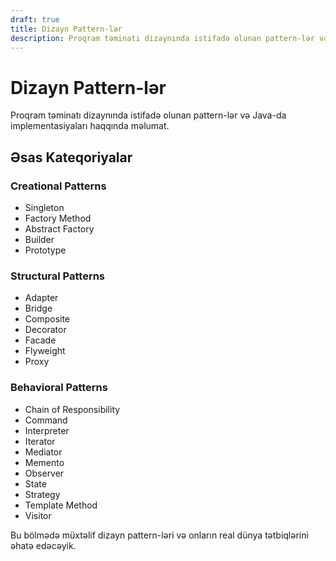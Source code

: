 ```yaml
---
draft: true
title: Dizayn Pattern-lər
description: Proqram təminatı dizaynında istifadə olunan pattern-lər və Java-da implementasiyaları.
---
```


# Dizayn Pattern-lər

Proqram təminatı dizaynında istifadə olunan pattern-lər və Java-da implementasiyaları haqqında məlumat.

## Əsas Kateqoriyalar

### Creational Patterns
- Singleton
- Factory Method
- Abstract Factory
- Builder
- Prototype

### Structural Patterns
- Adapter
- Bridge
- Composite
- Decorator
- Facade
- Flyweight
- Proxy

### Behavioral Patterns
- Chain of Responsibility
- Command
- Interpreter
- Iterator
- Mediator
- Memento
- Observer
- State
- Strategy
- Template Method
- Visitor

Bu bölmədə müxtəlif dizayn pattern-ləri və onların real dünya tətbiqlərini əhatə edəcəyik.